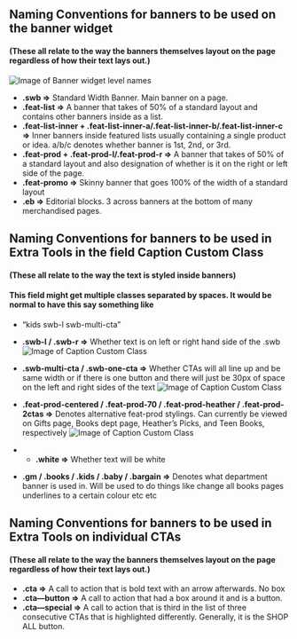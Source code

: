 ## Naming Conventions for banners to be used on the banner widget
#### (These all relate to the way the banners themselves layout on the page regardless of how their text lays out.)
![Image of Banner widget level names](https://static.indigoimages.ca/2018/widget-level-names.jpg)

* **.swb =>** Standard Width Banner. Main banner on a page.
* **.feat-list =>** A banner that takes of 50% of a standard layout and contains other banners inside as a list.
* **.feat-list-inner + .feat-list-inner-a/.feat-list-inner-b/.feat-list-inner-c =>** Inner banners inside featured lists usually containing a single product or idea. a/b/c denotes whether banner is 1st, 2nd, or 3rd.
* **.feat-prod + .feat-prod-l/.feat-prod-r =>** A banner that takes of 50% of a standard layout and also designation of whether is it on the right or left side of the page.
* **.feat-promo =>** Skinny banner that goes 100% of the width of a standard layout
* **.eb =>** Editorial blocks. 3 across banners at the bottom of many merchandised pages.


## Naming Conventions for banners to be used in Extra Tools in the field Caption Custom Class 
#### (These all relate to the way the text is styled inside banners)
#### This field might get multiple classes separated by spaces. It would be normal to have this say something like 
* “kids  swb-l  swb-multi-cta”


* **.swb-l / .swb-r =>** Whether text is on left or right hand side of the .swb
![Image of Caption Custom Class](https://static.indigoimages.ca/2018/swb-position-caption-class.jpg)

* **.swb-multi-cta / .swb-one-cta =>** Whether CTAs will all line up and be same width or if there is one button and there will just be 30px of space on the left and right sides of the text
![Image of Caption Custom Class](https://static.indigoimages.ca/2018/swb-number-of-cta-caption-class.jpg)

* **.feat-prod-centered / .feat-prod-70 / .feat-prod-heather / .feat-prod-2ctas =>** Denotes alternative feat-prod stylings. Can currently be viewed on Gifts page, Books dept page, Heather’s Picks, and Teen Books, respectively
![Image of Caption Custom Class](https://static.indigoimages.ca/2018/feat-prod-caption-class.jpg)

* * **.white =>** Whether text will be white
* **.gm / .books / .kids / .baby / .bargain =>** Denotes what department banner is used in. Will be used to do things like change all books pages underlines to a certain colour etc etc

## Naming Conventions for banners to be used in Extra Tools on individual CTAs
#### (These all relate to the way the banners themselves layout on the page regardless of how their text lays out.)

* **.cta =>** A call to action that is bold text with an arrow afterwards. No box
* **.cta—button =>** A call to action that had a box around it and is a button.
* **.cta—special =>** A call to action that is third in the list of three consecutive CTAs that is highlighted differently. Generally, it is the SHOP ALL button.
